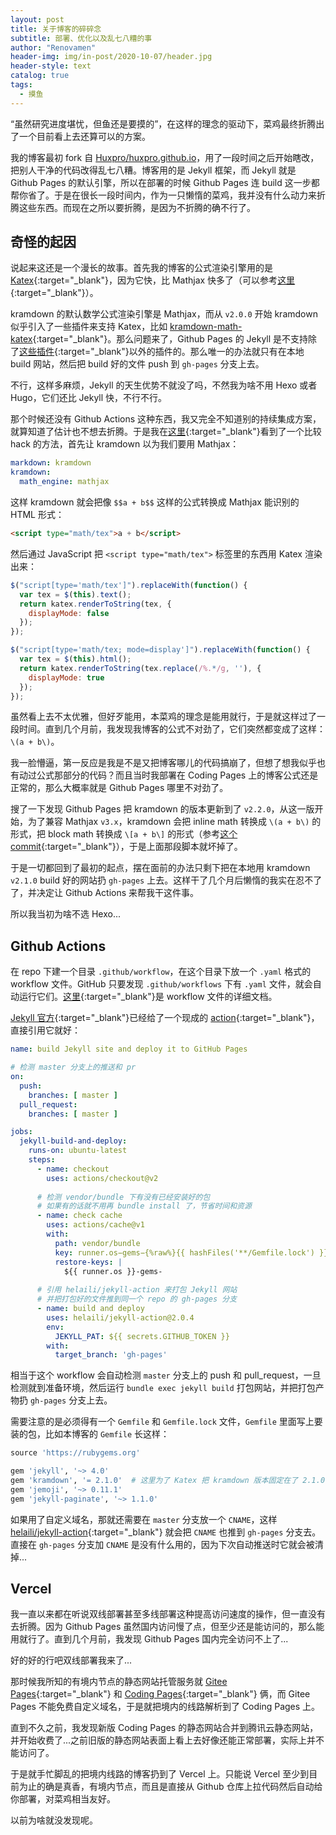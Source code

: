```yaml
---
layout: post
title: 关于博客的碎碎念
subtitle: 部署、优化以及乱七八糟的事
author: "Renovamen"
header-img: img/in-post/2020-10-07/header.jpg
header-style: text
catalog: true
tags:
  - 摸鱼
---
```


“虽然研究进度堪忧，但鱼还是要摸的”，在这样的理念的驱动下，菜鸡最终折腾出了一个目前看上去还算可以的方案。

我的博客最初 fork 自 [Huxpro/huxpro.github.io](Huxpro/huxpro.github.io)，用了一段时间之后开始瞎改，把别人干净的代码改得乱七八糟。博客用的是 Jekyll 框架，而 Jekyll 就是 Github Pages 的默认引擎，所以在部署的时候 Github Pages 连 build 这一步都帮你省了。于是在很长一段时间内，作为一只懒惰的菜鸡，我并没有什么动力来折腾这些东西。而现在之所以要折腾，是因为不折腾的确不行了。


## 奇怪的起因

说起来这还是一个漫长的故事。首先我的博客的公式渲染引擎用的是 [Katex](https://katex.org/){:target="_blank"}，因为它快，比 Mathjax 快多了（可以参考[这里](https://katex.org/){:target="_blank"}）。

kramdown 的默认数学公式渲染引擎是 Mathjax，而从 `v2.0.0` 开始 kramdown 似乎引入了一些插件来支持 Katex，比如 [kramdown-math-katex](https://github.com/kramdown/math-katex){:target="_blank"}。那么问题来了，Github Pages 的 Jekyll 是不支持除了[这些插件](https://pages.github.com/versions/){:target="_blank"}以外的插件的。那么唯一的办法就只有在本地 build 网站，然后把 build 好的文件 push 到 `gh-pages` 分支上去。

不行，这样多麻烦，Jekyll 的天生优势不就没了吗，不然我为啥不用 Hexo 或者 Hugo，它们还比 Jekyll 快，不行不行。

那个时候还没有 Github Actions 这种东西，我又完全不知道别的持续集成方案，就算知道了估计也不想去折腾。于是我在[这里](https://xuc.me/blog/katex-and-jekyll/){:target="_blank"}看到了一个比较 hack 的方法，首先让 kramdown 以为我们要用 Mathjax：

```yaml
markdown: kramdown    
kramdown:
  math_engine: mathjax
```

这样 kramdown 就会把像 `$$a + b$$` 这样的公式转换成 Mathjax 能识别的 HTML 形式：

```html
<script type="math/tex">a + b</script>
```

然后通过 JavaScript 把 `<script type="math/tex">` 标签里的东西用 Katex 渲染出来：

```js
$("script[type='math/tex']").replaceWith(function() {
  var tex = $(this).text();
  return katex.renderToString(tex, {
    displayMode: false
  });
});

$("script[type='math/tex; mode=display']").replaceWith(function() {
  var tex = $(this).html();
  return katex.renderToString(tex.replace(/%.*/g, ''), {
    displayMode: true
  });
});
```

虽然看上去不太优雅，但好歹能用，本菜鸡的理念是能用就行，于是就这样过了一段时间。直到几个月前，我发现我博客的公式不对劲了，它们突然都变成了这样：`\(a + b\)`。

我一脸懵逼，第一反应是我是不是又把博客哪儿的代码搞崩了，但想了想我似乎也有动过公式那部分的代码？而且当时我部署在 Coding Pages 上的博客公式还是正常的，那么大概率就是 Github Pages 哪里不对劲了。

搜了一下发现 Github Pages 把 kramdown 的版本更新到了 `v2.2.0`，从这一版开始，为了兼容 Mathjax `v3.x`，kramdown 会把 inline math 转换成 `\(a + b\)` 的形式，把 block math 转换成 `\[a + b\]` 的形式（参考[这个 commit](https://github.com/gettalong/kramdown/commit/c3acf8df1db49d2456050f4456f3f542294e2e8f){:target="_blank"}），于是上面那段脚本就坏掉了。

于是一切都回到了最初的起点，摆在面前的办法只剩下把在本地用 kramdown `v2.1.0` build 好的网站扔 `gh-pages` 上去。这样干了几个月后懒惰的我实在忍不了了，并决定让 Github Actions 来帮我干这件事。

所以我当初为啥不选 Hexo...

## Github Actions

在 repo 下建一个目录 `.github/workflow`，在这个目录下放一个 `.yaml` 格式的 workflow 文件。GitHub 只要发现 `.github/workflows` 下有 `.yaml` 文件，就会自动运行它们。[这里](https://docs.github.com/en/free-pro-team@latest/actions/reference/workflow-syntax-for-github-actions){:target="_blank"}是 workflow 文件的详细文档。

[Jekyll 官方](https://jekyllrb.com/docs/continuous-integration/github-actions/){:target="_blank"}已经给了一个现成的 [action](https://github.com/helaili/jekyll-action){:target="_blank"}，直接引用它就好：


```yaml
name: build Jekyll site and deploy it to GitHub Pages

# 检测 master 分支上的推送和 pr
on:
  push:
    branches: [ master ]
  pull_request:
    branches: [ master ]

jobs:
  jekyll-build-and-deploy:
    runs-on: ubuntu-latest
    steps:
      - name: checkout
        uses: actions/checkout@v2
      
      # 检测 vendor/bundle 下有没有已经安装好的包
      # 如果有的话就不用再 bundle install 了，节省时间和资源
      - name: check cache
        uses: actions/cache@v1
        with:
          path: vendor/bundle
          key: runner.os−gems−{%raw%}{{ hashFiles('**/Gemfile.lock') }}{% endraw %}
          restore-keys: |
            ${{ runner.os }}-gems-
      
      # 引用 helaili/jekyll-action 来打包 Jekyll 网站
      # 并把打包好的文件推到同一个 repo 的 gh-pages 分支
      - name: build and deploy
        uses: helaili/jekyll-action@2.0.4
        env:
          JEKYLL_PAT: ${{ secrets.GITHUB_TOKEN }}
        with:
          target_branch: 'gh-pages'
```


相当于这个 workflow 会自动检测 `master` 分支上的 push 和 pull_request，一旦检测就到准备环境，然后运行 `bundle exec jekyll build` 打包网站，并把打包产物扔 `gh-pages` 分支上去。

需要注意的是必须得有一个 `Gemfile` 和 `Gemfile.lock` 文件，`Gemfile` 里面写上要装的包，比如本博客的 `Gemfile` 长这样：

```ruby
source 'https://rubygems.org'

gem 'jekyll', '~> 4.0'
gem 'kramdown', '= 2.1.0'  # 这里为了 Katex 把 kramdown 版本固定在了 2.1.0
gem 'jemoji', '~> 0.11.1'
gem 'jekyll-paginate', '~> 1.1.0'
```

如果用了自定义域名，那就还需要在 `master` 分支放一个 `CNAME`，这样 [helaili/jekyll-action](https://github.com/helaili/jekyll-action){:target="_blank"} 就会把 `CNAME` 也推到 `gh-pages` 分支去。直接在 `gh-pages` 分支加 `CNAME` 是没有什么用的，因为下次自动推送时它就会被清掉...

## Vercel

我一直以来都在听说双线部署甚至多线部署这种提高访问速度的操作，但一直没有去折腾。因为 Github Pages 虽然国内访问慢了点，但至少还是能访问的，那么能用就行了。直到几个月前，我发现 Github Pages 国内完全访问不上了...

好的好的行吧双线部署我来了...

那时候我所知的有境内节点的静态网站托管服务就 [Gitee Pages](https://gitee.com/help/articles/4136){:target="_blank"} 和 [Coding Pages](https://help.coding.net/docs/devops/cd/static-website.html){:target="_blank"} 俩，而 Gitee Pages 不能免费自定义域名，于是就把境内的线路解析到了 Coding Pages 上。

直到不久之前，我发现新版 Coding Pages 的静态网站合并到腾讯云静态网站，并开始收费了...之前旧版的静态网站表面上看上去好像还能正常部署，实际上并不能访问了。

于是就手忙脚乱的把境内线路的博客扔到了 Vercel 上。只能说 Vercel 至少到目前为止的确是真香，有境内节点，而且是直接从 Github 仓库上拉代码然后自动给你部署，对菜鸡相当友好。

以前为啥就没发现呢。